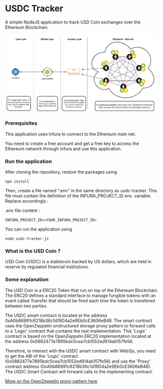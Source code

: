 # USDC Tracker

A simple NodeJS application to track USD Coin exchanges over the Ethereum Blockchain.

![Img](./pictures/usdc-arch-global.jpg)

### Prerequisites

This application uses Infura to connect to the Ethereum main net. 

You need to create a free account and get a free key to access the Ethereum network through Infura and use this application.

### Run the application

After cloning the repository, restore the packages using

```
npm install
```

Then, create a file named ".env" in the same directory as usdc-tracker. This file must contain the definition of the INFURA_PROJECT_ID env. variable. Replace accordingly :

.env file content :

```
INFURA_PROJECT_ID=<YOUR_INFURA_PROJECT_ID>
```

You can run the application using

```
node usdc-tracker.js
```

### What is the USD Coin ?

USD Coin (USDC) is a stablecoin backed by US dollars, which are held in reserve by regulated financial institutions.

### Some explanation

The USD Coin is a ERC20 Token that run on top of the Ethereum Blockchain. The ERC20 defines a standard interface to manage fungible tokens with an event called Transfer that should be fired each time the token is transfered between two parties.

The USDC smart contract is located at the address 0xA0b86991c6218b36c1d19D4a2e9Eb0cE3606eB48. The smart contract uses the OpenZeppelin unstructured storage proxy pattern to forward calls to a 'Logic' contract that contains the real implementation. This 'Logic' contract is based on the OpenZeppelin ERC20  implementation located at the address 0x0882477e7895bdc5cea7cb1552ed914ab157fe56. 

Therefore, to interact with the USDC smart contract with Web3js, you need to get the ABI of the 'Logic' contract (0x0882477e7895bdc5cea7cb1552ed914ab157fe56) and use the 'Proxy' contract address (0xA0b86991c6218b36c1d19D4a2e9Eb0cE3606eB48). The USDC Smart Contract will forward calls to the implementing contract.

[More on the OpenZeppelin proxy pattern here](https://blog.openzeppelin.com/proxy-patterns/)